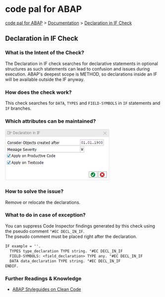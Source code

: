 # code pal for ABAP

[code pal for ABAP](../../README.md) > [Documentation](../check_documentation.md) > [Declaration in IF Check](declaration-in-if.md)

## Declaration in IF Check

### What is the Intent of the Check?

The Declaration in IF check searches for declarative statements in optional structures as such statements can lead to confusion and issues during execution. ABAP's deepest scope is METHOD, so declarations inside an IF will be available outside the IF anyway.

### How does the check work?

This check searches for `DATA`, `TYPES` and `FIELD-SYMBOLS` in `IF` statements and `IF` branches.

### Which attributes can be maintained?

![Attributes](./imgs/declaration_in_if.png)

### How to solve the issue?

Remove or relocate the declarations.

### What to do in case of exception?

You can suppress Code Inspector findings generated by this check using the pseudo comment `"#EC DECL_IN_IF`.  
The pseudo comment must be placed right after the declaration.

```abap
IF example = ''.
  TYPES type_declaration TYPE string. "#EC DECL_IN_IF
  FIELD-SYMBOLS: <field_declaration> TYPE any. "#EC DECL_IN_IF
  DATA data_declaration TYPE string. "#EC DECL_IN_IF
ENDIF.
```

### Further Readings & Knowledge

* [ABAP Styleguides on Clean Code](https://github.com/SAP/styleguides/blob/master/clean-abap/CleanABAP.md#dont-declare-inline-in-optional-branches)
